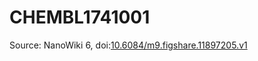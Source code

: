 <a name="material" />

# CHEMBL1741001
<script type="application/ld+json">
  {
    "@context": "https://schema.org/",
    "@type": "ChemicalSubstance",
    "@id": "https://egonw.github.io/nanowiki/nanowiki441.html#material",
    "http://purl.org/dc/terms/conformsTo":
      {
        "@type": "CreativeWork",
        "@id": "https://bioschemas.org/profiles/ChemicalSubstance/0.4-RELEASE/"
      },
    "identfier": "441",
    "name": "CHEMBL1741001",
    "url": "https://egonw.github.io/nanowiki/nanowiki441.html#material",
    "sameAs": "http://127.0.0.1/mediawiki/index.php/Special:URIResolver/CHEMBL1741001"
  }
</script>




Source: NanoWiki 6, doi:[10.6084/m9.figshare.11897205.v1](https://doi.org/10.6084/m9.figshare.11897205.v1)

